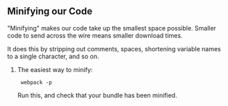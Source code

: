## Minifying our Code

"Minifying" makes our code take up the smallest space possible.
Smaller code to send across the wire means smaller download times.

It does this by stripping out comments, spaces, shortening variable
names to a single character, and so on.

1. The easiest way to minify:

        webpack -p

   Run this, and check that your bundle has been minified.
